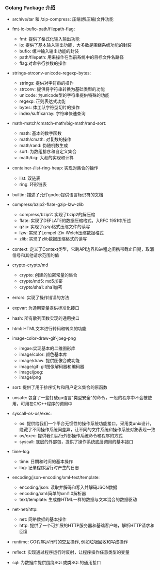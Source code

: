 ### Golang Package 介绍

* archive/tar 和 /zip-compress: 压缩(解压缩)文件功能
* fmt-io-bufio-path/filepath-flag:
  * fmt: 提供了格式化输入输出功能
  * io: 提供了基本输入输出功能，大多数是围绕系统功能的封装
  * bufio: 缓冲输入输出功能的封装
  * path/filepath: 用来操作在当前系统中的目标文件名路径
  * flag:对命令行参数的操作

* strings-strconv-unicode-regexp-bytes:
  * strings: 提供对字符串的操作
  * strconv: 提供将字符串转换为基础类型的功能
  * unicode: 为unicode型的字符串提供特殊的功能
  * regexp: 正则表达式功能
  * bytes: 体工队字符型切片的操作
  * index/suffixarray: 字符串快速查询

* math-match/cmatch-math/big-math/rand-sort:
  * math: 基本的数字函数
  * math/cmath: 对复数的操作
  * math/rand: 伪随机数生成
  * sort: 为数组排序和自定义集合
  * math/big: 大叔的实现和计算
  
* container-/list-ring-heap: 实现对集合的操作
  * list: 双链表
  * ring: 环形链表

* builtin: 描述了允许godoc提供语言标识符的文档
* compress/bzip2-flate-gzip-lzw-zlib
  * compress/bzip2: 实现了bzip2的解压缩
  * flate: 实现了DEFLATE的数据压缩格式，入RFC 1951中所述
  * gzip: 实现了gzip格式压缩文件的读写
  * lzw: 实现了Lempel-Ziv-Welch压缩数据格式
  * zlib: 实现了zlib数据压缩格式的读写

* context: 定义了Context类型，它跨API边界和进程之间携带截止日期，取消信号和其他请求范围的值
* crypto-crypto/md
  * crypto: 创建的加密常量的集合
  * crypto/md5: md5加密
  * crypto/sha1: sha1加密

* errors: 实现了操作错误的方法
* expvar: 为通用变量提供标准化接口
* hash: 所有散列函数实现的通用接口
* html: HTML文本进行转码和转义的功能
* image-color-draw-gif-jpeg-png
  * imgae:实现基本的二维图形库
  * image/color: 颜色基本库
  * image/draw: 提供图像合成功能
  * image/gif: gif图像解码器和编码器
  * image/jpeg:
  * image/png

* sort: 提供了用于排序切片和用户定义集合的原函数
* unsafe: 包含了一些打破go语言"类型安全"的命令，一般的程序中不会被使用，可用在C/C++程序的调用中
* syscall-os-os/exec:
  * os: 提供给我们一个平台无惯性的操作系统功能接口，采用类unix设计， 隐藏了不同操作系统间差异，让不同的文件系统和操作系统对象表现一致
  * os/exec: 提供我们运行外部操作系统命令和程序的方式
  * syscall: 底层的外部包，提供了操作系统底层调用的基本接口

* time-log:
  * time: 日期和时间的基本操作
  * log: 记录程序运行时产生的日志

* encoding/json-encoding/xml-text/template:
  * encoding/json: 读取并解码和写入并解码JSON数据
  * encoding/xml:简单的xml1.0解析器
  * text/template: 生成像HTML一样的数据与文本混合的数据驱动

* net-net/http:
  * net: 网络数据的基本操作
  * http: 提供了一个可扩展的HTTP服务器和基础客户端，解析HTTP请求和回复

* runtime: GO程序运行时的交互操作, 例如垃圾回收和写成操作
* reflect: 实现通过程序运行时反射，让程序操作任意类型的变量
* sql: 为数据库提供围绕SQL或类SQL的通用接口